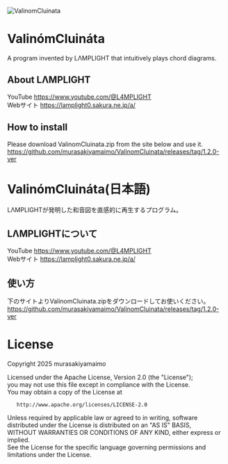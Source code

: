 ![ValinomCluinata](https://github.com/user-attachments/assets/805af7fc-5fd0-423a-940e-9e2fd2ff4f33)
# ValinómCluináta
A program invented by LΛMPLIGHT that intuitively plays chord diagrams.

## About LΛMPLIGHT
YouTube
https://www.youtube.com/@L4MPLIGHT  
Webサイト
https://lamplight0.sakura.ne.jp/a/

## How to install
Please download ValinomCluinata.zip from the site below and use it.
https://github.com/murasakiyamaimo/ValinomCluinata/releases/tag/1.2.0-ver

# ValinómCluináta(日本語)
LΛMPLIGHTが発明した和音図を直感的に再生するプログラム。

## LΛMPLIGHTについて
YouTube
https://www.youtube.com/@L4MPLIGHT  
Webサイト
https://lamplight0.sakura.ne.jp/a/

## 使い方
下のサイトよりValinomCluinata.zipをダウンロードしてお使いください。
https://github.com/murasakiyamaimo/ValinomCluinata/releases/tag/1.2.0-ver

# License
Copyright 2025 murasakiyamaimo

Licensed under the Apache License, Version 2.0 (the "License");  
you may not use this file except in compliance with the License.  
You may obtain a copy of the License at

       http://www.apache.org/licenses/LICENSE-2.0

Unless required by applicable law or agreed to in writing, software  
distributed under the License is distributed on an "AS IS" BASIS,  
WITHOUT WARRANTIES OR CONDITIONS OF ANY KIND, either express or implied.  
See the License for the specific language governing permissions and  
limitations under the License.  



